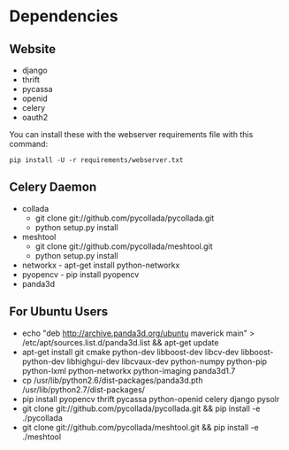 Dependencies
============

Website
-------

* django
* thrift
* pycassa
* openid
* celery
* oauth2

You can install these with the webserver requirements file with this command:

    pip install -U -r requirements/webserver.txt

Celery Daemon
-------------

* collada
  * git clone git://github.com/pycollada/pycollada.git
  * python setup.py install
* meshtool
  * git clone git://github.com/pycollada/meshtool.git
  * python setup.py install
* networkx - apt-get install python-networkx
* pyopencv - pip install pyopencv
* panda3d

For Ubuntu Users
----------------

* echo "deb http://archive.panda3d.org/ubuntu maverick main" > /etc/apt/sources.list.d/panda3d.list && apt-get update
* apt-get install git cmake python-dev libboost-dev libcv-dev libboost-python-dev libhighgui-dev libcvaux-dev python-numpy python-pip python-lxml python-networkx python-imaging panda3d1.7
* cp /usr/lib/python2.6/dist-packages/panda3d.pth /usr/lib/python2.7/dist-packages/
* pip install pyopencv thrift pycassa python-openid celery django pysolr
* git clone git://github.com/pycollada/pycollada.git && pip install -e ./pycollada
* git clone git://github.com/pycollada/meshtool.git && pip install -e ./meshtool
